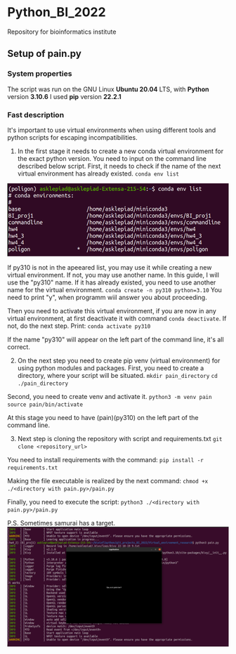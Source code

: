 # Python_BI_2022
Repository for bioinformatics institute

## Setup of pain.py


### System properties

The script was run on the GNU Linux **Ubuntu 20.04** LTS, with **Python** version **3.10.6**
I used **pip** version **22.2.1**


### Fast description

It's important to use virtual environments when using different tools and python scripts for escaping incompatibilities.
1. In the first stage it needs to create a new conda virtual environment for the exact python version. You need to input on the command line described below script. First, it needs to check if the name of the next virtual environment has already existed.
`conda env list`

![Example of the command's output](./Conda_env_list.png)

If py310 is not in the apeeared list, you may use it while creating a new virtual environment. If not, you may use another name. In this guide, I will use the "py310" name. If it has already existed, you need to use another name for the virtual environment.
`conda create -n py310 python=3.10`
You need to print "y", when programm wiil answer you about proceeding.

Then you need to activate this virtual environment, if you are now in any virtual environment, at first deactivate it with command `conda deactivate`. If not, do the next step. Print:
`conda activate py310`

If the name "py310" will appear on the left part of the command line, it's all correct.


2. On the next step you need to create pip venv (virtual environment) for using python modules and packages.
  First, you need to create a directory, where your script will be situated.
  `mkdir pain_directory`
  `cd ./pain_directory`
  
  Second, you need to create venv and activate it.
  `python3 -m venv pain`
  `source pain/bin/activate`
  
  At this stage you need to have (pain)(py310) on the left part of the command line.
  
  
 3. Next step is cloning the repository with script and requirements.txt
  `git clone <repository_url>`
  
  You need to install requirements with the command:
  `pip install -r requirements.txt`
  
  Making the file executable is realized by the next command:
  `chmod +x ./<directory with pain.py>/pain.py`
  
  Finally, you need to execute the script:
  `python3 ./<directory with pain.py>/pain.py`
  
P.S. Sometimes samurai has a target.
![The target_of_the_samurai](./The_target.png)
